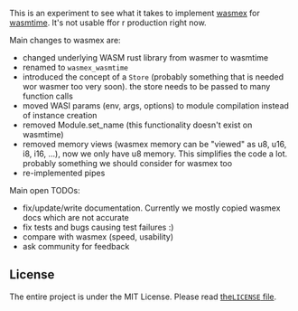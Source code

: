 This is an experiment to see what it takes to implement [wasmex](https://github.com/tessi/wasmex) for [wasmtime](https://wasmtime.dev/). It's not usable ffor r production right now.

Main changes to wasmex are:

* changed underlying WASM rust library from wasmer to wasmtime
* renamed to `wasmex_wasmtime`
* introduced the concept of a `Store` (probably something that is needed wor wasmer too very soon). the store needs to be passed to many function calls
* moved WASI params (env, args, options) to module compilation instead of instance creation
* removed Module.set_name (this functionality doesn't exist on wasmtime)
* removed memory views (wasmex memory can be "viewed" as u8, u16, i8, i16, ...), now we only have u8 memory. This simplifies the code a lot. probably something we should consider for wasmex too
* re-implemented pipes

Main open TODOs:

* fix/update/write documentation. Currently we mostly copied wasmex docs which are not accurate
* fix tests and bugs causing test failures :)
* compare with wasmex (speed, usability)
* ask community for feedback

## License

The entire project is under the MIT License. Please read [the`LICENSE` file](https://github.com/tessi/wasmex-wasmtime/blob/master/LICENSE).
